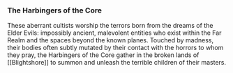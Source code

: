 ### The Harbingers of the Core
These aberrant cultists worship the terrors born from the dreams of the Elder Evils: impossibly ancient, malevolent entities who exist within the Far Realm and the spaces beyond the known planes. Touched by madness, their bodies often subtly mutated by their contact with the horrors to whom they pray, the Harbingers of the Core gather in the broken lands of [[Blightshore]] to summon and unleash the terrible children of their masters.